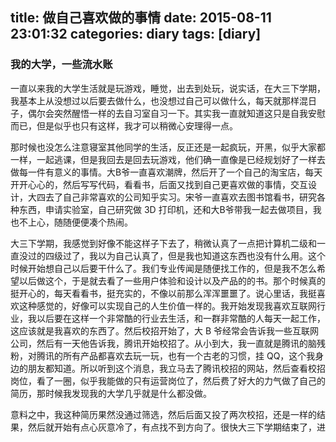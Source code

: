 title: 做自己喜欢做的事情
date: 2015-08-11 23:01:32
categories: diary
tags: [diary]
---

### 我的大学，一些流水账

一直以来我的大学生活就是玩游戏，睡觉，出去到处玩，说实话，在大三下学期，我基本上从没想过以后要去做什么，也没想过自己可以做什么，每天就那样混日子，偶尔会突然醒悟一样的去自习室自习一下。其实我一直就知道这只是自我安慰而已，但是似乎也只有这样，我才可以稍微心安理得一点。

那时候也没怎么注意寝室其他同学的生活，反正还是一起疯玩，开黑，似乎大家都一样，一起逃课，但是我回去是回去玩游戏，他们确一直像是已经规划好了一样去做每一件有意义的事情。大B爷一直喜欢潮牌，然后开了一个自己的淘宝店，每天开开心心的，然后写写代码，看看书，后面又找到自己更喜欢做的事情，交互设计，大四去了自己非常喜欢的公司知乎实习。宋爷一直喜欢去图书馆看书，研究各种东西，申请实验室，自己研究做 3D 打印机，还和大B爷带我一起去做项目，我也不上心，随随便便凑个热闹。
<!-- more -->

大三下学期，我感觉到好像不能这样子下去了，稍微认真了一点把计算机二级和一直没过的四级过了，我以为自己认真了，但是我也知道这东西也没有什么用。这个时候开始想自己以后要干什么了。我们专业传闻是随便找工作的，但是我不怎么希望以后做这个，于是就去看了一些用户体验和设计以及产品的的书。那个时候真的挺开心的，每天看看书，挺充实的，不像以前那么浑浑噩噩了。说心里话，我挺喜欢这种感觉的，好像可以实现自己的人生价值一样的。我开始发现我喜欢互联网行业，我以后要在这样一个非常酷的行业去生活，和一群非常酷的人每天一起工作，这应该就是我喜欢的东西了。然后校招开始了，大 B 爷经常会告诉我一些互联网公司，然后有一天他告诉我，腾讯开始校招了。从小到大，我一直就是腾讯的脑残粉，对腾讯的所有产品都喜欢去玩一玩，也有一个古老的习惯，挂 QQ，这个我身边的朋友都知道。所以听到这个消息，我立马去了腾讯校招的网站，然后查看校招岗位，看了一圈，似乎我能做的只有运营岗位了，然后费了好大的力气做了自己的简历，那时候我发现我的大学几乎就是什么都没做。

意料之中，我这种简历果然没通过筛选，然后后面又投了两次校招，还是一样的结果，然后就开始有点心灰意冷了，有点找不到方向了。很快大三下学期结束了，进入了大四的小学期，大 B 爷收到了知乎的实习 Offer，那时候真的羡慕他，一直在做着自己喜欢做的事情。我知道我努力的不够，所以我得到这种结果是很正常的，之后就是一个人在宿舍，然后又开始玩游戏，那时候真是不思进取。一边考驾照，一边玩游戏，就这样来到了 10 月份，总校的校招开始了，然后我和小伙伴们一起过去参加校招。这个时候我还是有一个想要从事互联网行业的梦的，呆了一个星期左右，看了几十场招聘会，投了几十份简历，感觉在这里招聘会想找到一个自己喜欢的工作似乎不太现实。于是我收拾东西来到了北京，哪个互联网公司开招聘会就去参加哪个。就这么过了几天，我发现我真的是什么都不会，所以也就导致了简历通过的机率为零。我开始重新规划，然后又回到了总校，然后稀里糊涂的签了一个工作，这成为了我最近这一年最后悔的事。

签了工作之后，回到学校，还是像以前一样，天天玩游戏，也想过去学点什么，但是一直就是随便看看安慰自己的状态，然后大B爷给我发了一个关于前端入门的 PDF，我也是随便看了一眼就没继续。一直到12月底回家，我们要明年5月回学校，那这么长的时间可以去找个实习然后就开始在拉勾投简历，投的都是广州互联网公司的运营岗位，收到了两个面试，然后就喜滋滋的跑去广州面试。第一天面的那家公司叫做叫小鱼，这一个面试我印象特别深，也是这个面试让我开始真正面对了之前不敢想的问题，我不得不承认，我就是什么都不会，别妄想可以找到一个好工作，一个好实习，想要改变现状，只要去学习提升自己的能力。然后第二个都没面，我就回去了。

到家之后，我开始规划，运营这种能力短期之类学习是没有什么太大改善的，所以如果我想要进入互联网行业，只能去学一门技术。然后我看到了电脑桌面上大B爷发给我的那个 PDF，然后开始看，就这样，我几乎是从零开始了我的敲代码生涯。花了一天的时间，我照着 PDF 实现了他一步一步的引导我们做的那个静态网页，当时真的是兴奋，然后发现一下子就一天过去了。我从小到大一直都不知道自己究竟喜欢什么了，现在我似乎知道了，就算这不算喜欢，至少也不算排斥，不算讨厌吧。然后又花了 3 天好好的把那个 PDF 研究了几遍，之后我又开始去知乎上看一些推荐的前端学习过程，然后把 W3school 的 HTML, CSS, JavaScript 看了两遍，然后发现了一个特别好的网站，慕课网，接着就去把慕课网的前端基础课程基本全部去看了一遍，然后跑去万网买了一个域名，领了阿里云的免费两年的服务器，第一次通过域名访问自己写的页面，虽然只是一个 Hello World，但是那种激动的心情，然后又去把 PHP 的课程看了一遍，很快过年了，我计划过完年就去广州找实习，我当时想的是，一定要找一个实习，不要钱也行。没想到刚好广州下午的那个面试，我就通过了，然后还说我的笔试答的很不错，我当时以为自己笔试弄砸了。他们告诉我周一可以上班，这几天可以继续面试，然后挑一家更好，星期六又去面了两家，感觉好像都没什么希望，然后星期一就去上班的，遛宝网，我这辈子的第一家实习公司，非常感谢他们可以给我这么一个机会去实习，前端实习生。

在公司实习期间，我学到的最重要的技能就是自己调试各种 BUG，处理各种报错，然后就是组件化开发，代码规范。因为之前在知乎上一直有人说这些东西的重要性，所以自己也一直十分重视，还有一个就是现学现做的能力。在传统的学习过程中，我们总是希望可以多学，了解透彻，然后开始做东西，但是在公司不一样了。他们不是找人来学东西的，公司看重效率，不管你会不会，做出东西最重要。就这样过了不到一个月，工作开始枯燥了，就是重复的用 Bootstrap 写一些差不多的页面，然后和后端接一些差不多的功能。五月份也要回学校了，我计划着到时候回学校再好好想一下接下来怎么办。

马上就五月份了，回到了学校，和大B爷好好谈了一下，然后我觉的我还是喜欢这个行业的，既然喜欢，为什么不去做，但是最麻烦的就是我已经签了工作了。然后我想的是趁在学校的两个月好好整理一下自己的代码和作品，然后投简历试试，我想着自己做一个在线简历，但是一直想不到什么好的排版以及设计，无限期搁浅，这段时间又看了一下一些基础的东西，然后大 B 爷推荐了我一个代码规范，然后好好看了一下。然后后面六月份，几乎天天就是疯玩，吃饭。临近毕业了，我能想到的唯一办法就是先去之前签的工作，然后再好好准备一阵子，再辞职去找一份前端工程师的工作。

### 去北京

毕业了，回家呆了十多天，然后就去了福建，当天就要签合同，然后我看着合同条款，跟大家一起商量了一下要怎么办，我突然有点害怕被这个劳务合同捆住了，。我怕我的斗志慢慢被这里的生活消磨了，我不想过这种生活，今天可以看见三十年甚至四十年后的自己的生活，住集体宿舍，吃集体食堂，每天重复的生活，真的没一点意思。然后我就提出了辞职，因为当时是星期五了 ,所以 只能等星期一了，在这个周末加星期一，我终于完成了那份一直搁浅的在线简历，然后星期一交了违约金，办好离职手续，星期二坐上了去北京的火车。当时我知道我做出这个决定已经没有退路了，我不能跟爸妈说，先不说他们肯定会反对，而且还会担心我。但是那时候我真的一点也不怕，第一是我是去做自己喜欢的工作，第二我还有一群好朋友在鼓励支持我。

来到北京第一天我就收到了 5 个面试，投了 10 个简历，收到 5 个，这个命中率让我对生活充满了信心，然后面试的过程并不顺利，第一天的两个面试基本上是被虐翻了。问什么什么都不知道的状态，每次面玩一个就马上去查各种东西，深刻的意识到了自己的基础不牢固，对于底层知识的掌握实在太差了，然后开始恶补，第二天，两个全部收到了 Offer，然后选择了现在工作的公司，云中万维，主要原因就是两个，面试的时候 CTO 的一番话，还有一个就是我英语不好，但是前端这一行英语很重要，然后可以这样强行提高自己的英语水平，然后就来到这个公司上班，工作了几天后又收到一个之前面的公司的 Offer，虽然知道没什么用了，但是还是很开心，毕竟这算是对自己的一种肯定吧。

### 工作

终于，找到了一个自己喜欢的工作，可以从事自己喜欢的行业了。进去的时候，公司交给我和凯文一起去研究 Facebook SDK 的问题，全英文文档，完全没接触过的东西，说实话，挑战还是挺大的，高兴的是可以恶补英语了，愁的是，看英文文档速度实在太慢。在这半个月，对我影响最大的应该就是凯文了，他教会了我分析问题的方法，以前我处理问题，基本就是靠灵感，想到；额，就想到了，想不到那就没办法了。但是凯文处理问题的方法就是一步一步的排除，抽丝剥茧一样的，即使在他根本不熟悉的领域，也能很快的确定一个正确的方向。现在我也可以开始慢慢学会这样去处理问题了。

##### 自己喜欢的东西可以做一辈子真是一件快乐的事情。

##### 今天大 B 爷激动的跟我说，我终于能去渡鸦了，那种心情。我以后一定也要以同样的心情跟他说，我终于能去XX了。

##### 真的非常谢谢老天爷让我遇到了你们，你们让我找到了自己喜欢的东西，你们的支持，让我敢不顾一切的去做自己喜欢的。